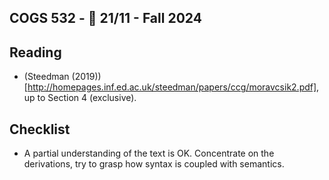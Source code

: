 COGS 532 - :calendar: 21/11 - Fall 2024
---------------------------------------

Reading
-------

* (Steedman (2019))[http://homepages.inf.ed.ac.uk/steedman/papers/ccg/moravcsik2.pdf], up to Section 4 (exclusive).

Checklist
---------
* A partial understanding of the text is OK. Concentrate on the derivations, try
    to grasp how syntax is coupled with semantics.
